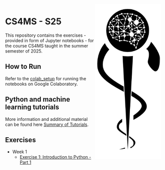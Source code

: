<img src="images/logo_CS_MS_final.png" height="500" align="right"> 

# CS4MS - S25

This repository contains the exercises - provided in form of Jupyter notebooks - for the course CS4MS taught in the summer semester of 2025.

## How to Run

Refer to the [colab_setup](documents/colab_setup.md) for running the notebooks on Google Colaboratory.

## Python and machine learning tutorials

More information and additional material can be found here [Summary of Tutorials](documents/ListOfTutorials.md).

## Exercises
- Week 1
  - [Exercise 1: Introduction to Python - Part 1](https://colab.research.google.com/github/CS4MS/CS4MS_S25/blob/main/exercises/Exercise_1.ipynb)
<!-- - [Solution](https://colab.research.google.com/github/CS4MS/CS4MS_S25/blob/main/solutions/Exercise_1_Solution.ipynb)
- Week 2
  - [Exercise 2: Introduction to Python - Part 2](https://colab.research.google.com/github/CS4MS/CS4MS_S25/blob/main/exercises/Exercise_2.ipynb)
  - [Solution](https://colab.research.google.com/github/CS4MS/CS4MS_S25/blob/main/solutions/Exercise_2_Solution.ipynb)
- Week 3
  - [Exercise 3: Data Visualization and Analysis](https://colab.research.google.com/github/CS4MS/CS4MS_S25/blob/main/exercises/Exercise_3.ipynb)
  - [Solution](https://colab.research.google.com/github/CS4MS/CS4MS_S25/blob/main/solutions/Exercise_3_Solution.ipynb)
- Week 4
  - [Lecture 4: Convolutions](https://colab.research.google.com/github/CS4MS/CS4MS_S25/blob/main/lectures/Lecture_4.ipynb)
  - [Exercise 4: Convolutions](https://colab.research.google.com/github/CS4MS/CS4MS_S25/blob/main/exercises/Exercise_4.ipynb)
  - [Solution](https://colab.research.google.com/github/CS4MS/CS4MS_S25/blob/main/solutions/Exercise_4_Solution.ipynb)
- Week 5
  - [Lecture 5: Transformations and Dataloader](https://colab.research.google.com/github/CS4MS/CS4MS_S25/blob/main/lectures/Lecture_5.ipynb)
  - [Exercise 5: Confusing pretrained Network with Transformations](https://colab.research.google.com/github/CS4MS/CS4MS_S25/blob/main/exercises/Exercise_5.ipynb) 
  - [Solution](https://colab.research.google.com/github/CS4MS/CS4MS_S25/blob/main/solutions/Exercise_5_Solution.ipynb)
- Week 6
  - [Exercise 6: Metrics and Object Oriented Programming](https://colab.research.google.com/github/CS4MS/CS4MS_S25/blob/main/exercises/Exercise_6.ipynb)
  - [Solution](https://colab.research.google.com/github/CS4MS/CS4MS_S25/blob/main/solutions/Exercise_6_Solution.ipynb)
- Week 7
  - [Exercise 7a: Network Setup and First Training - part 1](https://colab.research.google.com/github/CS4MS/CS4MS_S25/blob/main/exercises/Exercise_7a.ipynb)
  - [Solution](https://colab.research.google.com/github/CS4MS/CS4MS_S25/blob/main/solutions/Exercise_7a_Solution.ipynb)
  - [Exercise 7b: Network Setup and First Training - part 2](https://colab.research.google.com/github/CS4MS/CS4MS_S25/blob/main/exercises/Exercise_7b.ipynb)
  - [Solution](https://colab.research.google.com/github/CS4MS/CS4MS_S25/blob/main/solutions/Exercise_7b_Solution.ipynb) -->
